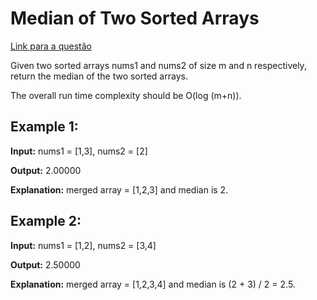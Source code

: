 # Median of Two Sorted Arrays

[Link para a questão](https://leetcode.com/problems/median-of-two-sorted-arrays/description/)

Given two sorted arrays nums1 and nums2 of size m and n respectively, return the median of the two sorted arrays.

The overall run time complexity should be O(log (m+n)).


## Example 1:

**Input:** nums1 = [1,3], nums2 = [2]

**Output:** 2.00000

**Explanation:** merged array = [1,2,3] and median is 2.

## Example 2:

**Input:** nums1 = [1,2], nums2 = [3,4]

**Output:** 2.50000

**Explanation:** merged array = [1,2,3,4] and median is (2 + 3) / 2 = 2.5.